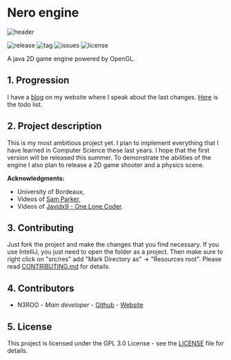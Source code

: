 # Nero engine
![header](https://n3roo.github.io/img/nero-engine-rect.png)

![release](https://img.shields.io/github/release/n3roo/nero-engine.svg) ![tag](https://img.shields.io/github/tag/n3roo/nero-engine.svg) ![issues](https://img.shields.io/github/issues/n3roo/nero-engine.svg) ![license](https://img.shields.io/github/license/n3roo/nero-engine.svg)

A java 2D game engine powered by OpenGL.

## 1. Progression

I have a [blog](https://n3roo.github.io/projects/nero-engine-blog) on my website where I speak about the last changes. [Here](https://github.com/N3ROO/nero-engine/projects/1) is the todo list.

## 2. Project description

This is my most ambitious project yet. I plan to implement everything that I have learned in Computer Science these last years. I hope that the first version will be released this summer. To demonstrate the abilities of the engine I also plan to release a 2D game shooter and a physics scene.

**Acknowledgments:**
- University of Bordeaux,
- Videos of [Sam Parker](https://www.youtube.com/channel/UCW-0slcL8cidzwxwndpP9WQ),
- Videos of [Javidx9 - One Lone Coder](https://www.youtube.com/channel/UC-yuWVUplUJZvieEligKBkA).

## 3. Contributing

Just fork the project and make the changes that you find necessary. If you use IntelliJ, you just need to open the folder
as a project. Then make sure to right click on "src/res" add "Mark Directory as" -> "Resources root".
Please read [CONTRIBUTING.md](CONTRIBUTING.md) for details.

## 4. Contributors
- N3ROO - *Main developer* - [Github](https://github.com/N3ROO) - [Website](https://n3roo.github.io/)

## 5. License
This project is licensed under the GPL 3.0 License - see the [LICENSE](LICENSE) file for details.
